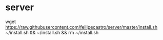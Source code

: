# server

wget https://raw.githubusercontent.com/fellipecastro/server/master/install.sh ~/install.sh && ~/install.sh && rm ~/install.sh
